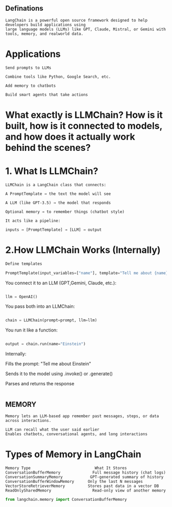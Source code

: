 ## Definations
```
LangChain is a powerful open source framework designed to help developers build applications using
large language models (LLMs) like GPT, Claude, Mistral, or Gemini with tools, memory, and realworld data.
```
 # Applications
```
Send prompts to LLMs

Combine tools like Python, Google Search, etc.

Add memory to chatbots

Build smart agents that take actions
```
# What exactly is LLMChain? How is it built, how is it connected to models, and how does it actually work behind the scenes?

# 1. What Is LLMChain?
```
LLMChain is a LangChain class that connects:

A PromptTemplate → the text the model will see

A LLM (like GPT-3.5) → the model that responds

Optional memory → to remember things (chatbot style)

It acts like a pipeline:

inputs → [PromptTemplate] → [LLM] → output
```



# 2.How LLMChain Works (Internally)

```python
Define templates

PromptTemplate(input_variables=["name"], template="Tell me about {name}")
```


You connect it to an LLM (GPT,Gemini, Claude, etc.):

```python

llm = OpenAI()
```
You pass both into an LLMChain:

```python

chain = LLMChain(prompt=prompt, llm=llm)
```
You run it like a function:

```python

output = chain.run(name="Einstein")
```
Internally:

Fills the prompt: "Tell me about Einstein"

Sends it to the model using .invoke() or .generate()

Parses and returns the response
```
```
## MEMORY
```
Memory lets an LLM-based app remember past messages, steps, or data across interactions.

LLM can recall what the user said earlier
Enables chatbots, conversational agents, and long interactions
```

# Types of Memory in LangChain
```
Memory Type	                           What It Stores
ConversationBufferMemory	          Full message history (chat logs)
ConversationSummaryMemory	         GPT-generated summary of history
ConversationBufferWindowMemory	    Only the last N messages
VectorStoreRetrieverMemory        	Stores past data in a vector DB
ReadOnlySharedMemory	              Read-only view of another memory
```

```python
from langchain.memory import ConversationBufferMemory
```
